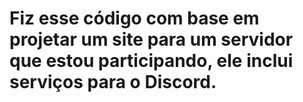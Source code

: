 # Fiz esse código com base em projetar um site para um servidor que estou participando, ele inclui serviços para o Discord.


